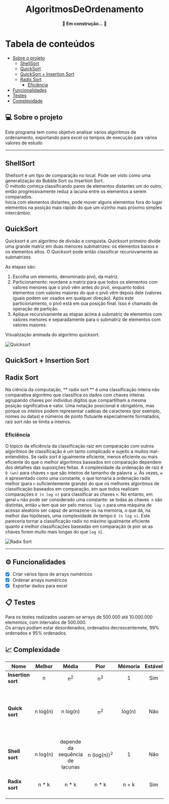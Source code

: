 <h1 align="center">
      AlgoritmosDeOrdenamento </a>
</h1>

<h4 align="center">
	🚧    Em construção...   🚧
</h4>

Tabela de conteúdos
=================
<!--ts-->
   * [Sobre o projeto](#-sobre-o-projeto)
     * [ShellSort](#shellsort)
     * [QuickSort](#quicksort)
     * [QuickSort + Insertion Sort](#quicksort--insertion-sort)
     * [Radix Sort](#radix-sort)
     	* [Eficiência](#eficiência)
   * [Funcionalidades](#gear-funcionalidades)
   * [Testes](#clipboard-testes)
   * [Complexidade](#chart_with_upwards_trend-complexidade)

<!--te-->

## 💻 Sobre o projeto

Este programa tem como objetivo analisar vários algoritmos de ordenamento, exportando para excel os tempos de execução para vários valores de estudo 

---
## ShellSort

Shellsort é um tipo de comparação no local. Pode ser visto como uma generalização do Bubble Sort ou Insertion Sort.\
O método começa classificando pares de elementos distantes um do outro, então progressivamente reduz a lacuna entre os elementos a serem comparados.\
Inicia com elementos distantes, pode mover alguns elementos fora do lugar 
elementos na posição mais rápido do que um vizinho mais próximo simples 
intercâmbio.


## QuickSort

Quicksort é um algoritmo de divisão e conquista.
Quicksort primeiro divide uma grande matriz em duas menores 
submatrizes: os elementos baixos e os elementos altos.
O Quicksort pode então classificar recursivamente as submatrizes

As etapas são:

1. Escolha um elemento, denominado pivô, da matriz.
2. Particionamento: reordene a matriz para que todos os elementos com 
valores menores que o pivô vêm antes do pivô, enquanto todos 
elementos com valores maiores do que o pivô vêm depois dele 
(valores iguais podem ser usados em qualquer direção). Após este particionamento,
o pivô está em sua posição final. Isso é chamado de
operação de partição.
3. Aplique recursivamente as etapas acima à submatriz de 
elementos com valores menores e separadamente para o 
submatriz de elementos com valores maiores.

Visualização animada do algoritmo quicksort.

![Quicksort](https://www.tutorialspoint.com/data_structures_algorithms/images/quick_sort_partition_animation.gif)


## QuickSort + Insertion Sort


## Radix Sort

Na ciência da computação, ** radix sort ** é uma classificação inteira não comparativa 
algoritmo que classifica os dados com chaves inteiras agrupando chaves por indivíduo 
dígitos que compartilham a mesma posição significativa e valor. Uma notação posicional
é obrigatório, mas porque os inteiros podem representar cadeias de caracteres 
(por exemplo, nomes ou datas) e números de ponto flutuante especialmente formatados, raiz 
sort não se limita a inteiros.


### Eficiência

O tópico da eficiência da classificação raiz em comparação com outros algoritmos de classificação é 
um tanto complicado e sujeito a muitos mal-entendidos. Se radix
sort é igualmente eficiente, menos eficiente ou mais eficiente do que o melhor 
algoritmos baseados em comparação dependem dos detalhes das suposições feitas. 
A complexidade da ordenação de raiz é `O (wn)` para chaves `n` que são inteiros de tamanho de palavra` w`. 
Às vezes, `w` é apresentado como uma constante, o que tornaria a ordenação radix melhor 
(para `n` suficientemente grande) do que os melhores algoritmos de classificação baseados em comparação, 
em que todos realizam comparações `O (n log n)` para classificar as chaves `n`. No entanto, em
geral `w` não pode ser considerado uma constante: se todas as chaves` n` são distintas, 
então `w` tem que ser pelo menos` log n` para uma máquina de acesso aleatório ser capaz de 
armazene-os na memória, o que dá, na melhor das hipóteses, uma complexidade de tempo `O (n log n)`. Este
pareceria tornar a classificação radix no máximo igualmente eficiente quanto a melhor 
classificações baseadas em comparação (e pior se as chaves forem muito mais longas do que `log n`).

![Radix Sort](https://www.researchgate.net/publication/291086231/figure/fig1/AS:614214452404240@1523451545568/Simplistic-illustration-of-the-steps-performed-in-a-radix-sort-In-this-example-the.png)




---

## :gear: Funcionalidades

- [x] Criar vários tipos de arrays numéricos
- [x] Ordenar arrays numéricos
- [x] Exportar dados para excel

## :clipboard: Testes

Para os testes realizados usaram-se arrays de 500.000 até 10.000.000 elementos, com intervalos de 500.000.\
Os arrays podiam estar desordenados, ordenados decrescentemete, 99% ordenados e 95% ordenados.

## :chart_with_upwards_trend: Complexidade

| Nome                  | Melhor          | Média               | Pior                | Mémoria   | Estável   | comentários |
| --------------------- | :-------------: | :-----------------: | :-----------------: | :-------: | :-------: | :--------   |
| **Insertion sort**    | n               | n<sup>2</sup>       | n<sup>2</sup>       | 1         | Sim       |             |
| **Quick sort**        | n&nbsp;log(n)   | n&nbsp;log(n)       | n<sup>2</sup>       | log(n)    | Não       | O Quicksort geralmente é feito no local com o espaço de pilha O  O(log(n)) stack space |
| **Shell sort**        | n&nbsp;log(n)   | depende da sequência de lacunas | n&nbsp;(log(n))<sup>2</sup>     | 1      | Não    |                   |
| **Radix sort**        | n * k           | n * k               | n * k               | n + k     | Sim       | k - comprimento da chave mais longa |
